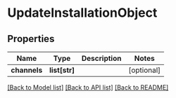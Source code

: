 # UpdateInstallationObject

## Properties
Name | Type | Description | Notes
------------ | ------------- | ------------- | -------------
**channels** | **list[str]** |  | [optional] 

[[Back to Model list]](../README.md#documentation-for-models) [[Back to API list]](../README.md#documentation-for-api-endpoints) [[Back to README]](../README.md)


